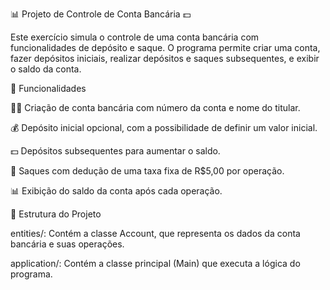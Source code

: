📊 Projeto de Controle de Conta Bancária 💵

Este exercício simula o controle de uma conta bancária com funcionalidades de depósito e saque. O programa permite criar uma conta, fazer depósitos iniciais, realizar depósitos e saques subsequentes, e exibir o saldo da conta.

🚀 Funcionalidades

🧑‍💻 Criação de conta bancária com número da conta e nome do titular.

💰 Depósito inicial opcional, com a possibilidade de definir um valor inicial.

💵 Depósitos subsequentes para aumentar o saldo.

🏦 Saques com dedução de uma taxa fixa de R$5,00 por operação.

📊 Exibição do saldo da conta após cada operação.

📁 Estrutura do Projeto

entities/: Contém a classe Account, que representa os dados da conta bancária e suas operações.

application/: Contém a classe principal (Main) que executa a lógica do programa.